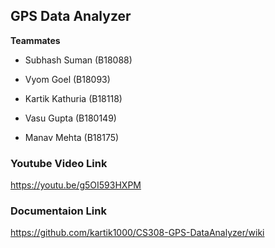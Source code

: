 ## GPS Data Analyzer

__Teammates__

* Subhash Suman (B18088)

* Vyom Goel (B18093)

* Kartik Kathuria (B18118)

* Vasu Gupta (B180149)

* Manav Mehta (B18175)


### Youtube Video Link

https://youtu.be/g5OI593HXPM

### Documentaion Link

https://github.com/kartik1000/CS308-GPS-DataAnalyzer/wiki
